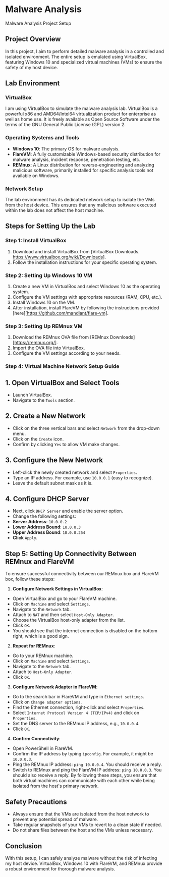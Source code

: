 # Malware Analysis

Malware Analysis Project Setup
## Project Overview
In this project, I aim to perform detailed malware analysis in a controlled and isolated environment. The entire setup is emulated using VirtualBox, featuring Windows 10 and specialized virtual machines (VMs) to ensure the safety of my host device.
## Lab Environment
### VirtualBox
I am using VirtualBox to simulate the malware analysis lab. VirtualBox is a powerful x86 and AMD64/Intel64 virtualization product for enterprise as well as home use. It is freely available as Open Source Software under the terms of the GNU General Public License (GPL) version 2.
### Operating Systems and Tools
- **Windows 10**: The primary OS for malware analysis.
- **FlareVM**: A fully customizable Windows-based security distribution for malware analysis, incident response, penetration testing, etc.
- **REMnux**: A Linux distribution for reverse-engineering and analyzing malicious software, primarily installed for specific analysis tools not available on Windows.
### Network Setup
The lab environment has its dedicated network setup to isolate the VMs from the host device. This ensures that any malicious software executed within the lab does not affect the host machine.
## Steps for Setting Up the Lab
### Step 1: Install VirtualBox
1. Download and install VirtualBox from [VirtualBox Downloads. https://www.virtualbox.org/wiki/Downloads].
2. Follow the installation instructions for your specific operating system.
### Step 2: Setting Up Windows 10 VM
1. Create a new VM in VirtualBox and select Windows 10 as the operating system.
2. Configure the VM settings with appropriate resources (RAM, CPU, etc.).
3. Install Windows 10 on the VM.
4. After installation, install FlareVM by following the instructions provided [here][https://github.com/mandiant/flare-vm].
### Step 3: Setting Up REMnux VM
1. Download the REMnux OVA file from [REMnux Downloads][https://remnux.org/].
2. Import the OVA file into VirtualBox.
3. Configure the VM settings according to your needs.

### Step 4: Virtual Machine Network Setup Guide
## 1. Open VirtualBox and Select Tools
- Launch VirtualBox.
- Navigate to the `Tools` section.
## 2. Create a New Network
- Click on the three vertical bars and select `Network` from the drop-down menu.
- Click on the `Create` icon.
- Confirm by clicking `Yes` to allow VM make changes.
## 3. Configure the New Network
- Left-click the newly created network and select `Properties`.
- Type an IP address. For example, use `10.0.0.1` (easy to recognize).
- Leave the default subnet mask as it is.
## 4. Configure DHCP Server
- Next, click `DHCP Server` and enable the server option.
- Change the following settings:
- **Server Address**: `10.0.0.2`
- **Lower Address Bound**: `10.0.0.3`
- **Upper Address Bound**: `10.0.0.254`
- **Click** `Apply`.  
## Step 5: Setting Up Connectivity Between REMnux and FlareVM
To ensure successful connectivity between our REMnux box and FlareVM box, follow these steps:
1. **Configure Network Settings in VirtualBox**:
- Open VirtualBox and go to your FlareVM machine.
- Click on `Machine` and select `Settings`.
- Navigate to the `Network` tab.
- Attach to `NAT` and then select `Host-Only Adapter`.
- Choose the VirtualBox host-only adapter from the list.
- Click `OK`.
- You should see that the internet connection is disabled on the bottom right, which is a good sign.
2. **Repeat for REMnux**:
- Go to your REMnux machine.
- Click on `Machine` and select `Settings`.
- Navigate to the `Network` tab.
- Attach to `Host-Only Adapter`.
- Click `OK`.
3. **Configure Network Adapter in FlareVM**:
- Go to the search bar in FlareVM and type in `Ethernet settings`.
- Click on `Change adapter options`.
- Find the Ethernet connection, right-click and select `Properties`.
- Select `Internet Protocol Version 4 (TCP/IPv4)` and click on `Properties`.
- Set the DNS server to the REMnux IP address, e.g., `10.0.0.4`.
- Click `OK`.
4. **Confirm Connectivity**:
- Open PowerShell in FlareVM.
- Confirm the IP address by typing `ipconfig`. For example, it might be `10.0.0.3`.
- Ping the REMnux IP address: `ping 10.0.0.4`. You should receive a reply.
- Switch to REMnux and ping the FlareVM IP address: `ping 10.0.0.3`. You should also receive a reply.
By following these steps, you ensure that both virtual machines can communicate with each other while being isolated from the host's primary network.

## Safety Precautions
- Always ensure that the VMs are isolated from the host network to prevent any potential spread of malware.
- Take regular snapshots of your VMs to revert to a clean state if needed.
- Do not share files between the host and the VMs unless necessary.

## Conclusion
With this setup, I can safely analyze malware without the risk of infecting my host device. VirtualBox, Windows 10 with FlareVM, and REMnux provide a robust environment for thorough malware analysis.

